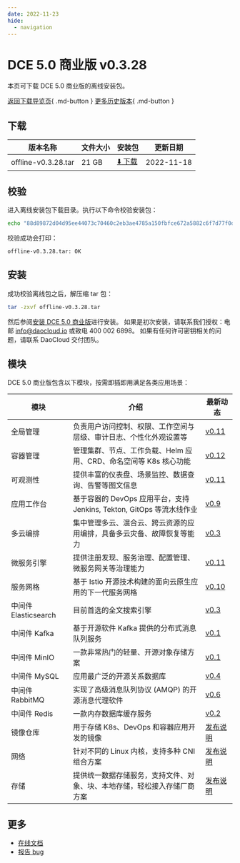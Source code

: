 ```yaml
---
date: 2022-11-23
hide:
  - navigation
---
```


# DCE 5.0 商业版 v0.3.28

本页可下载 DCE 5.0 商业版的离线安装包。

[返回下载导览页](../index.md#_2){ .md-button } [更多历史版本](./dce5-installer-history.md){ .md-button }

## 下载

| 版本名称 | 文件大小 | 安装包 | 更新日期 |
| ------- | ------- | ---- | -------- |
| offline-v0.3.28.tar | 21 GB | [:arrow_down: 下载](https://proxy-qiniu-download-public.daocloud.io/DaoCloud_Enterprise/dce5/offline-v0.3.28.tar) | 2022-11-18 |

## 校验

进入离线安装包下载目录。执行以下命令校验安装包：

```sh
echo "88d89872d04d95ee44073c70460c2eb3ae4785a150fbfce672a5882c6f7d77f0d8f58359c5c8695e80d7e5fce93431c0c5ec6b710c080f4840d8adbb25daeb55  offline-v0.3.28.tar" | sha512sum -c
```

校验成功会打印：

```none
offline-v0.3.28.tar: OK
```

## 安装

成功校验离线包之后，解压缩 tar 包：

```sh
tar -zxvf offline-v0.3.28.tar
```

然后参阅[安装 DCE 5.0 商业版](../../install/index.md#_3)进行安装。
如果是初次安装，请联系我们授权：电邮 info@daocloud.io 或致电 400 002 6898。
如果有任何许可密钥相关的问题，请联系 DaoCloud 交付团队。

## 模块

DCE 5.0 商业版包含以下模块，按需即插即用满足各类应用场景：

| 模块 | 介绍 | 最新动态 |
| ---- | --- | ------ |
| 全局管理 | 负责用户访问控制、权限、工作空间与层级、审计日志、个性化外观设置等 | [v0.11](../../ghippo/intro/release-notes.md#v0110) |
| 容器管理 | 管理集群、节点、工作负载、Helm 应用、CRD、命名空间等 K8s 核心功能 | [v0.12](../../kpanda/intro/release-notes.md#v0130) |
| 可观测性 | 提供丰富的仪表盘、场景监控、数据查询、告警等图文信息 | [v0.11](../../insight/intro/release-notes.md#v0110) |
| 应用工作台 | 基于容器的 DevOps 应用平台，支持 Jenkins, Tekton, GitOps 等流水线作业 | [v0.9](../../amamba/intro/release-notes.md#v090) |
| 多云编排 | 集中管理多云、混合云、跨云资源的应用编排，具备多云灾备、故障恢复等能力 | [v0.3](../../kairship/intro/release-notes.md#v030) |
| 微服务引擎 | 提供注册发现、服务治理、配置管理、微服务网关等治理能力 | [v0.11](../../skoala/intro/release-notes.md#v0122) |
| 服务网格 | 基于 Istio 开源技术构建的面向云原生应用的下一代服务网格 | [v0.10](../../mspider/intro/release-notes.md#v0111) |
| 中间件 Elasticsearch | 目前首选的全文搜索引擎 | [v0.3](../../middleware/elasticsearch/release-notes.md#v034) |
| 中间件 Kafka | 基于开源软件 Kafka 提供的分布式消息队列服务 | [v0.1](../../middleware/kafka/release-notes.md#v012) |
| 中间件 MinIO | 一款非常热门的轻量、开源对象存储方案 | [v0.1](../../middleware/minio/release-notes.md#v012) |
| 中间件 MySQL | 应用最广泛的开源关系数据库 | [v0.4](../../middleware/mysql/release-notes.md#v040) |
| 中间件 RabbitMQ | 实现了高级消息队列协议 (AMQP) 的开源消息代理软件 | [v0.6](../../middleware/rabbitmq/release-notes.md#v061) |
| 中间件 Redis | 一款内存数据库缓存服务 | [v0.2](../../middleware/redis/release-notes.md#v022) |
| 镜像仓库 | 用于存储 K8s、DevOps 和容器应用开发的镜像 | [发布说明](../../kangaroo/intro/release-notes.md) |
| 网络 | 针对不同的 Linux 内核，支持多种 CNI 组合方案 | [发布说明](../../network/intro/release-notes.md) |
| 存储 | 提供统一数据存储服务，支持文件、对象、块、本地存储，轻松接入存储厂商方案 | [发布说明](../../storage/hwameistor/release-notes.md) |

## 更多

- [在线文档](../../dce/index.md)
- [报告 bug](https://github.com/DaoCloud/DaoCloud-docs/issues)
